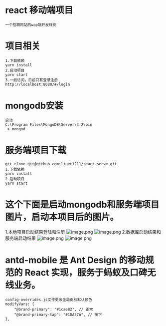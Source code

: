 # react 移动端项目
    一个招聘网站的wap端开发样例
# 项目相关
    1.下载依赖
    yarn install
    2.启动项目
    yarn start
    3.一般访问，目前只有登录注册
    http://localhost:8080/#/login
# mongodb安装
    启动
    C:\Program Files\MongoDB\Server\3.2\bin
    _> mongod
# 服务端项目下载 
    git clone git@github.com:liuer1211/react-serve.git
    1.下载依赖
    yarn install
    2.启动项目
    yarn start
# 这个下面是启动mongodb和服务端项目图片，启动本项目后的图片。
   1.本地项目启动结果登陆和注册
   ![image.png]( https://liuer1211.github.io/react-mobile/src/assets/static/6.png)
   ![image.png]( https://liuer1211.github.io/react-mobile/src/assets/static/7.png)
   2.数据库启动结果和服务端启动结果
   ![image.png]( https://liuer1211.github.io/react-mobile/src/assets/static/5.png)
   ![image.png]( https://liuer1211.github.io/react-mobile/src/assets/static/4.png)
   
# antd-mobile 是 Ant Design 的移动规范的 React 实现，服务于蚂蚁及口碑无线业务。
    config-overrides.js文件更改全局皮肤默认颜色
    modifyVars: {
        "@brand-primary": "#1cae82", // 正常
        "@brand-primary-tap": "#1DA57A", // 按下
    },